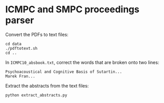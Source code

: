 # ICMPC and SMPC proceedings parser

Convert the PDFs to text files:

    cd data
    ./pdftotext.sh
    cd ..

In `ICMPC10_absbook.txt`, correct the words that are broken onto two lines:

    Psychoacoustical and Cognitive Basis of Sutartin...
    Marek Fran...

Extract the abstracts from the text files:

    python extract_abstracts.py
